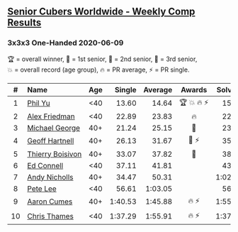 <style>table {white-space: nowrap;}</style>

## [Senior Cubers Worldwide - Weekly Comp Results](/scw-comp/results/)
### 3x3x3 One-Handed 2020-06-09

<span style="white-space: nowrap;">🏆 = overall winner</span>, <span style="white-space: nowrap;">🥇 = 1st senior</span>, <span style="white-space: nowrap;">🥈 = 2nd senior</span>, <span style="white-space: nowrap;">🥉 = 3rd senior</span>, <span style="white-space: nowrap;">💥 = overall record (age group)</span>, <span style="white-space: nowrap;">🔥 = PR average</span>, <span style="white-space: nowrap;">⚡ = PR single</span>.

| # | Name | Age | Single | Average | Awards | Solve 1 | Solve 2 | Solve 3 | Solve 4 | Solve 5 | Video |
| :--: | :-- | :--: | --: | --: | :--: | --: | --: | --: | --: | --: | :-- |
| 1 | [Phil Yu](../../persons/phil_yu/333oh.md) | <40 | 13.60 | 14.64 | 🏆 💥 🔥 ⚡ | 15.07 | 13.60 | 15.00 | 21.24 | 13.84 | [Link](https://www.facebook.com/events/903549840109576?view=permalink&id=904463093351584) |
| 2 | [Alex Friedman](../../persons/alex_friedman/333oh.md) | <40 | 22.89 | 23.83 | 🔥 | 22.89 | 24.15 | 26.65 | 24.15 | 23.18 | [Link](https://www.facebook.com/events/903549840109576?view=permalink&id=907939493003944) |
| 3 | [Michael George](../../persons/michael_george/333oh.md) | 40+ | 21.24 | 25.15 | 🥇 | 23.49 | 23.47 | 28.48 | 21.24 | DNF | [Link](https://www.facebook.com/events/903549840109576?view=permalink&id=906659596465267) |
| 4 | [Geoff Hartnell](../../persons/geoff_hartnell/333oh.md) | 40+ | 26.13 | 31.67 | 🥈 ⚡ | 35.25 | 33.15 | 26.13 | 54.33 | 26.61 | [Link](https://www.facebook.com/events/903549840109576?view=permalink&id=907264923071401) |
| 5 | [Thierry Boisivon](../../persons/thierry_boisivon/333oh.md) | 40+ | 33.07 | 37.82 | 🥉 | 38.63 | 34.24 | 43.14 | 40.59 | 33.07 | [Link](https://www.facebook.com/events/903549840109576?view=permalink&id=908184629646097) |
| 6 | [Ed Connell](../../persons/ed_connell/333oh.md) | <40 | 37.11 | 41.81 |  | 43.18 | 44.82 | 37.11 | 43.93 | 38.31 | [Link](https://www.facebook.com/events/903549840109576?view=permalink&id=906641523133741) |
| 7 | [Andy Nicholls](../../persons/andy_nicholls/333oh.md) | 40+ | 34.47 | 50.31 |  | 1:02.54 | 57.19 | 34.47 | 51.29 | 42.46 | [Link](https://www.facebook.com/events/903549840109576?view=permalink&id=904346860029874) |
| 8 | [Pete Lee](../../persons/pete_lee/333oh.md) | <40 | 56.61 | 1:03.05 |  | 56.61 | 59.91 | 1:11.89 | 57.36 | 1:15.61 | [Link](https://www.facebook.com/events/903549840109576?view=permalink&id=906717679792792) |
| 9 | [Aaron Cumes](../../persons/aaron_cumes/333oh.md) | 40+ | 1:40.53 | 1:45.88 | 🔥 ⚡ | 1:55.96 | 1:41.14 | 1:40.53 | DNS | DNS | [Link](https://www.facebook.com/events/903549840109576?view=permalink&id=903625773435316) |
| 10 | [Chris Thames](../../persons/chris_thames/333oh.md) | <40 | 1:37.29 | 1:55.91 | 🔥 ⚡ | 1:37.29 | 2:26.79 | 1:43.65 | DNS | DNS | [Link](https://www.facebook.com/events/903549840109576?view=permalink&id=907439353053958) |

<!-- Global site tag (gtag.js) - Google Analytics -->
<script async src="https://www.googletagmanager.com/gtag/js?id=UA-86348435-3"></script>
<script>window.dataLayer = window.dataLayer || []; function gtag() {dataLayer.push(arguments);} gtag('js', new Date()); gtag('config', 'UA-86348435-3');</script>
